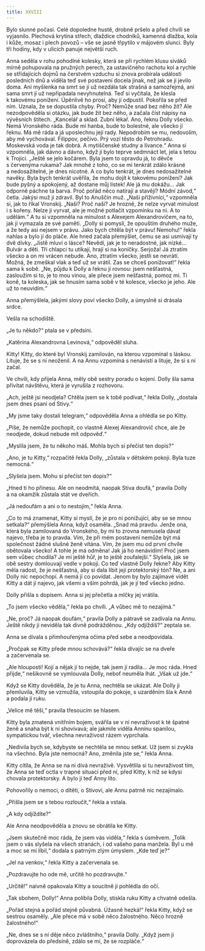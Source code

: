 ```yaml
---
title: XXVIII
---
```


Bylo slunné počasí. Celé dopoledne hustě, drobně pršelo a před chvílí se vyjasnilo. Plechová krytina střech, dlaždice chodníků, kamenná dlažba, kola i kůže, mosaz i plech povozů – vše se jasně třpytilo v májovém slunci. Byly tři hodiny, kdy v ulicích panuje největší ruch.

Anna seděla v rohu pohodlné kolesky, která se při rychlém klusu siváků mírně pohupovala na pružných perech, za ustavičného rachotu kol a rychle se střídajících dojmů na čerstvém vzduchu si znova probírala události posledních dnů a viděla teď své postavení docela jinak, než jak se jí jevilo doma. Ani myšlenka na smrt se jí už nezdála tak strašná a samozřejmá, ani sama smrt jí už nepřipadala nevyhnutelná. Teď si vyčítala, že klesla k takovému ponížení. Úpěnlivě ho prosí, aby jí odpustil. Pokořila se před ním. Uznala, že se dopustila chyby. Proč? Nemůže snad bez něho žít? Ale nezodpověděla si otázku, jak bude žít bez něho, a začala číst nápisy na vývěsních štítech. „Kancelář a sklad. Zubní lékař. Ano, řeknu Dolly všecko. Nemá Vronského ráda. Bude mi hanba, bude to bolestné, ale všecko jí řeknu. Má mě ráda a já uposlechnu její rady. Nepodrobím se mu, nedovolím, aby mě vychovával. Filippov, pečivo. Prý vozí těsto do Petrohradu. Moskevská voda je tak dobrá. A mytiščenské studny a lívance.“ Anna si vzpomněla, jak dávno a dávno, když jí bylo teprve sedmnáct let, jela s tetou k Trojici. „Ještě se jelo kočárem. Byla jsem to opravdu já, to děvče s červenýma rukama? Jak mnohé z toho, co se mi tenkrát zdálo krásné a nedosažitelné, je dnes nicotné. A co bylo tenkrát, je dnes nedosažitelné navěky. Byla bych tenkrát uvěřila, že mohu dojít k takovému ponížení? Jak bude pyšný a spokojený, až dostane můj lístek! Ale já mu dokážu… Jak odporně páchne ta barva. Proč pořád něco natírají a stavějí? Módní závod,“ četla. Jakýsi muž ji zdravil. Byl to Anuščin muž. „Naši příživníci,“ vzpomněla si, jak to říkal Vronskij. „Naši? Proč naši? Je hrozné, že nelze vyrvat minulost i s kořeny. Nelze ji vyrvat, ale je možné potlačit vzpomínku na ni. A to udělám.“ A tu si vzpomněla na minulost s Alexejem Alexandrovičem, na to, jak ji vymazala ze své paměti. „Dolly si pomyslí, že opouštím druhého muže, a že tedy asi nejsem v právu. Jako bych chtěla být v právu! Nemohu!“ řekla nahlas a bylo jí do pláče. Ale hned začala přemýšlet, čemu se asi usmívají ty dvě dívky. „Jistě mluví o lásce? Nevědí, jak je to neradostné, jak nízké… Bulvár a děti. Tři chlapci tu utíkají, hrají si na koníčky. Serjoža! Já ztratím všecko a on mi vrácen nebude. Ano, ztratím všecko, jestli se nevrátí. Možná, že zmeškal vlak a teď už se vrátil. Zas se chceš ponižovat!“ řekla sama k sobě. „Ne, půjdu k Dolly a řeknu jí rovnou: jsem nešťastná, zasloužím si to, je to mou vinou, ale přece jsem nešťastná, pomoz mi. Ti koně, ta koleska, jak se hnusím sama sobě v té kolesce, všecko je jeho. Ale už to neuvidím.“

Anna přemýšlela, jakými slovy poví všecko Dolly, a úmyslně si drásala srdce.

Vešla na schodiště.

„Je tu někdo?“ ptala se v předsíni.

„Katěrina Alexandrovna Levinová,“ odpověděl sluha.

Kitty! Kitty, do které byl Vronskij zamilován, na kterou vzpomínal s láskou. Lituje, že se s ní neoženil. A na Annu vzpomíná s nenávistí a lituje, že si s ní začal.

Ve chvíli, kdy přijela Anna, měly obě sestry poradu o kojení. Dolly šla sama přivítat návštěvu, která je vyrušila z rozhovoru.

„Ach, ještě jsi neodjela? Chtěla jsem se k tobě podívat,“ řekla Dolly, „dostala jsem dnes psaní od Stivy.“

„My jsme taky dostali telegram,“ odpověděla Anna a ohlédla se po Kitty.

„Píše, že nemůže pochopit, co vlastně Alexej Alexandrovič chce, ale že neodjede, dokud nebude mít odpověď.“

„Myslila jsem, že tu někoho máš. Mohla bych si přečíst ten dopis?“

„Ano, je tu Kitty,“ rozpačitě řekla Dolly, „zůstala v dětském pokoji. Byla tuze nemocná.“

„Slyšela jsem. Mohu si přečíst ten dopis?“

„Hned ti ho přinesu. Ale on neodmítá, naopak Stiva doufá,“ pravila Dolly a na okamžik zůstala stát ve dveřích.

„Já nedoufám a ani o to nestojím,“ řekla Anna.

„Co to má znamenat, Kitty si myslí, že je pro ni ponižující, aby se se mnou setkala?“ přemýšlela Anna, když osaměla. „Snad má pravdu. Jenže ona, která byla zamilovaná do Vronského, by mi to zrovna nemusela dávat najevo, třeba je to pravda. Vím, že při mém postavení nemůže být má společnost žádné slušné ženě vítána. Vím, že jsem mu od první chvíle obětovala všecko! A tohle je má odměna! Jak já ho nenávidím! Proč jsem sem vůbec chodila? Je mi ještě hůř, je to ještě zoufalejší.“ Slyšela, jak se obě sestry domlouvají vedle v pokoji. Co teď vlastně Dolly řekne? Aby Kitty měla radost, že je nešťastná, aby si dala líbit její protektorský tón? Ne, a ani Dolly nic nepochopí. A nemá jí co povídat. Jenom by bylo zajímavé vidět Kitty a dát jí najevo, jak všemi a vším pohrdá, jak je jí teď všecko jedno.

Dolly přišla s dopisem. Anna si jej přečetla a mlčky jej vrátila.

„To jsem všecko věděla,“ řekla po chvíli. „A vůbec mě to nezajímá.“

„Ne, proč? Já naopak doufám,“ pravila Dolly a pátravě se zadívala na Annu. Ještě nikdy ji neviděla tak divně podrážděnou. „Kdy odjíždíš?“ zeptala se.

Anna se dívala s přimhouřenýma očima před sebe a neodpovídala.

„Pročpak se Kitty přede mnou schovává?“ řekla dívajíc se na dveře a začervenala se.

„Ale hlouposti! Kojí a nějak jí to nejde, tak jsem jí radila… Je moc ráda. Hned přijde,“ nešikovně se vymlouvala Dolly, neboť neuměla lhát. „Však už jde.“

Když se Kitty dověděla, že je tu Anna, nechtěla se ukázat. Ale Dolly ji přemluvila, Kitty se vzmužila, vstoupila do pokoje, s uzarděním šla k Anně a podala jí ruku.

„Velice mě těší,“ pravila třesoucím se hlasem.

Kitty byla zmatená vnitřním bojem, svářila se v ní nevraživost k té špatné ženě a snaha být k ní shovívavá; ale jakmile viděla Anninu spanilou, sympatickou tvář, všechna nevraživost rázem vyprchala.

„Nedivila bych se, kdybyste se nechtěla se mnou setkat. Už jsem si zvykla na všechno. Byla jste nemocná? Ano, změnila jste se,“ řekla Anna.

Kitty cítila, že Anna se na ni dívá nevraživě. Vysvětlila si tu nevraživost tím, že Anna se teď octla v trapné situaci před ní, před Kitty, k níž se kdysi chovala protektorsky. A bylo jí teď Anny líto.

Pohovořily o nemoci, o dítěti, o Stivovi, ale Annu patrně nic nezajímalo.

„Přišla jsem se s tebou rozloučit,“ řekla a vstala.

„A kdy odjíždíte?“

Ale Anna neodpověděla a znovu se obrátila ke Kitty.

„Jsem skutečně moc ráda, že jsem vás viděla,“ řekla s úsměvem. „Tolik jsem o vás slyšela na všech stranách, i od vašeho pana manžela. Byl u mě a moc se mi líbil,“ dodala s patrným zlým úmyslem. „Kde teď je?“

„Jel na venkov,“ řekla Kitty a začervenala se.

„Pozdravujte ho ode mě, určitě ho pozdravujte.“

„Určitě!“ naivně opakovala Kitty a soucitně jí pohlédla do očí.

„Tak sbohem, Dolly!“ Anna políbila Dolly, stiskla ruku Kitty a chvatně odešla.

„Pořád stejná a pořád stejně půvabná. Úžasně hezká!“ řekla Kitty, když se sestrou osaměly. „Ale přece má v sobě něco žalostného. Něco hrozně žalostného!“

„Ne, dnes se s ní děje něco zvláštního,“ pravila Dolly. „Když jsem ji doprovázela do předsíně, zdálo se mi, že se rozpláče.“
